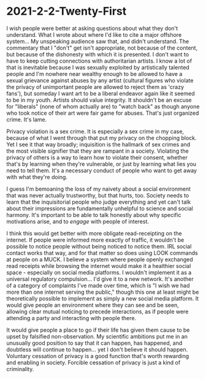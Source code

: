 # 2021-2-2-Twenty-First

I wish people were better at asking questions about what they don't understand.  What I wrote about where I'd like to cite a major offshore system...  My unspeaking audience saw that, and didn't understand.  The commentary that I "don't" get isn't appropriate, not because of the content, but because of the dishonesty with which it is presented.  I don't want to have to keep cutting connections with authoritarian artists.  I know a lot of that is inevitable because I was sexually exploited by artistically talented people and I'm nowhere near wealthy enough to be allowed to have a sexual grievance against abuses by any artist (cultural figures who violate the privacy of unimportant people are allowed to reject them as 'crazy fans'), but someday I want art to be a liberal endeavor again like it seemed to be in my youth.  Artists should value integrity.  It shouldn't be an excuse for "liberals" (none of whom actually are) to "watch back" as though anyone who took notice of their art were fair game for abuses.  That's just organized crime.  It's lame.

Privacy violation is a sex crime.  It is especially a sex crime in my case, because of what I went through that put my privacy on the chopping block.  Yet I see it that way broadly; inquisition is the hallmark of sex crimes and the most visible signifier that they are rampant in a society.  Violating the privacy of others is a way to learn how to violate their consent, whether that's by learning when they're vulnerable, or just by learning what lies you need to tell them.  It's a necessary conduct of people who want to get away with what they're doing.

I guess I'm bemoaning the loss of my naivety about a social environment that was never actually trustworthy, but that hurts, too.  Society needs to learn that the inquisitorial people who judge everything and yet can't talk about their impressions are fundamentally unhelpful to science and social harmony.  It's important to be able to talk honestly about why specific motivations arise, and to *engage* with people of interest.

I think this would get better with more obligate read-receipting on the internet.  If people were informed more exactly of traffic, it wouldn't be possible to notice people without being noticed to notice them.  IRL social contact works that way, and for that matter so does using LOOK commands at people on a MUCK.  I believe a system where people openly exchanged read receipts while browsing the internet would make it a healthier social space - especially on social media platforms.  I wouldn't implement it as a universal regulatory compulsion... I'd give it to a new network.  It's another of a category of complaints I've made over time, which is "I wish we had more than one internet serving the public," though this one at least might be theoretically possible to implement as simply a new social media platform.  It would give people an environment where they can see and be seen, allowing clear mutual noticing to precede interactions, as if people were attending a party and interacting with people there.

It would give people a place to go if their life has given them cause to be upset by falsified non-observation.  My scientific ambitions put me in an unusually good position to say that it can happen, has happened, and doubtless will continue to happen... yet I don't believe it should happen.  Voluntary cessation of privacy is a good function that's worth rewarding and enabling in society.  Forcible cessation of privacy is just a kind of criminality.